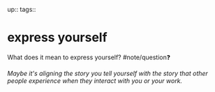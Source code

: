 up:: 
tags:: 

# express yourself



What does it mean to express yourself?
#note/question❓ 

*Maybe it's aligning the story you tell yourself with the story that other people experience when they interact with you or your work.*